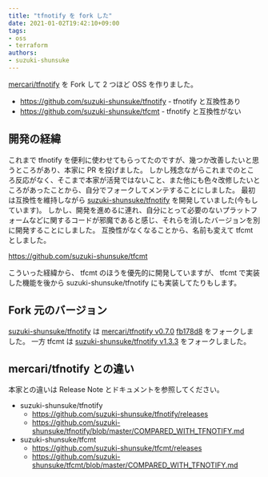 ```yaml
---
title: "tfnotify を fork した"
date: 2021-01-02T19:42:10+09:00
tags:
- oss
- terraform
authors:
- suzuki-shunsuke
---
```


[mercari/tfnotify](https://github.com/mercari/tfnotify) を Fork して 2 つほど OSS を作りました。

* https://github.com/suzuki-shunsuke/tfnotify - tfnotify と互換性あり
* https://github.com/suzuki-shunsuke/tfcmt - tfnotify と互換性がない

## 開発の経緯

これまで tfnotify を便利に使わせてもらってたのですが、幾つか改善したいと思うところがあり、本家に PR を投げました。
しかし残念ながらこれまでのところ反応がなく、そこまで本家が活発ではないこと、また他にも色々改修したいところがあったことから、自分でフォークしてメンテすることにしました。
最初は互換性を維持しながら [suzuki-shunsuke/tfnotify](https://github.com/suzuki-shunsuke/tfnotify) を開発していました(今もしています)。
しかし、開発を進めるに連れ、自分にとって必要のないプラットフォームなどに関するコードが邪魔であると感じ、それらを消したバージョンを別に開発することにしました。
互換性がなくなることから、名前も変えて tfcmt としました。

https://github.com/suzuki-shunsuke/tfcmt

こういった経緯から、 tfcmt のほうを優先的に開発していますが、 tfcmt で実装した機能を後から suzuki-shunsuke/tfnotify にも実装してたりもします。

## Fork 元のバージョン

[suzuki-shunsuke/tfnotify](https://github.com/suzuki-shunsuke/tfnotify) は [mercari/tfnotify v0.7.0](https://github.com/mercari/tfnotify/releases/tag/v0.7.0) [fb178d8](https://github.com/mercari/tfnotify/commit/fb178d8a5a51f88a51b7fda93ed5443ff56dfc8f) をフォークしました。
一方 tfcmt は [suzuki-shunsuke/tfnotify v1.3.3](https://github.com/suzuki-shunsuke/tfnotify/releases/tag/v1.3.3) をフォークしました。

## mercari/tfnotify との違い

本家との違いは Release Note とドキュメントを参照してください。

* suzuki-shunsuke/tfnotify
  * https://github.com/suzuki-shunsuke/tfnotify/releases
  * https://github.com/suzuki-shunsuke/tfnotify/blob/master/COMPARED_WITH_TFNOTIFY.md
* suzuki-shunsuke/tfcmt
  * https://github.com/suzuki-shunsuke/tfcmt/releases
  * https://github.com/suzuki-shunsuke/tfcmt/blob/master/COMPARED_WITH_TFNOTIFY.md
